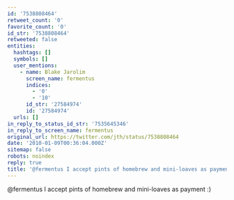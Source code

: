 ```yaml
---
id: '7538808464'
retweet_count: '0'
favorite_count: '0'
id_str: '7538808464'
retweeted: false
entities:
  hashtags: []
  symbols: []
  user_mentions:
    - name: Blake Jarolim
      screen_name: fermentus
      indices:
        - '0'
        - '10'
      id_str: '27584974'
      id: '27584974'
  urls: []
in_reply_to_status_id_str: '7535645346'
in_reply_to_screen_name: fermentus
original_url: https://twitter.com/jth/status/7538808464
date: '2010-01-09T00:36:04.000Z'
sitemap: false
robots: noindex
reply: true
title: '@fermentus I accept pints of homebrew and mini-loaves as payment :)'
---
```


@fermentus I accept pints of homebrew and mini-loaves as payment :)